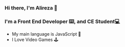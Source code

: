 ### Hi there, I'm Alireza 👋
### I'm a Front End Developer ⌨️, and CE Student💻

- My main language is JavaScript 💛
- I Love Video Games 🕹️



<!--
**alirezarezazadeh/alirezarezazadeh** is a ✨ _special_ ✨ repository because its `README.md` (this file) appears on your GitHub profile.

Here are some ideas to get you started:

- 🔭 I’m currently working on ...
- 🌱 I’m currently learning ...
- 👯 I’m looking to collaborate on ...
- 🤔 I’m looking for help with ...
- 💬 Ask me about ...
- 📫 How to reach me: ...
- 😄 Pronouns: ...
- ⚡ Fun fact: ...
-->
